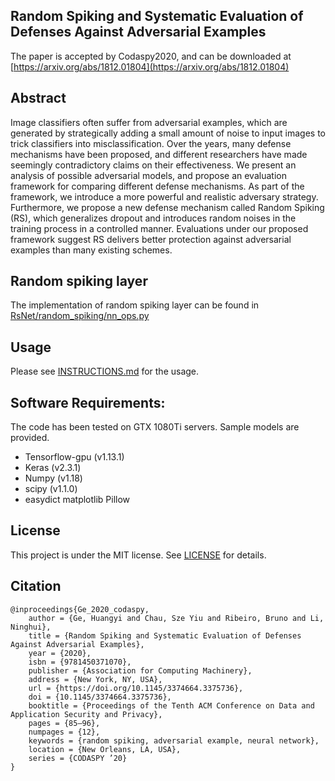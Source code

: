 
## Random Spiking and Systematic Evaluation of Defenses Against Adversarial Examples

The paper is accepted by Codaspy2020, and can be downloaded at
[https://arxiv.org/abs/1812.01804](https://arxiv.org/abs/1812.01804)

## Abstract

Image classifiers often suffer from adversarial examples, which are generated by strategically
adding a small amount of noise to input images to trick classifiers into misclassification. 
Over the years, many defense mechanisms have been proposed, and different researchers have 
made seemingly contradictory claims on their effectiveness. We present an analysis of 
possible adversarial models, and propose an evaluation framework for comparing different 
defense mechanisms. As part of the framework, we introduce a more powerful and realistic 
adversary strategy. Furthermore, we propose a new defense mechanism called Random Spiking (RS),
which generalizes dropout and introduces random noises in the training process in a controlled manner.
Evaluations under our proposed framework suggest RS delivers better protection against adversarial
examples than many existing schemes.

## Random spiking layer
The implementation of random spiking layer can be found in 
[RsNet/random_spiking/nn_ops.py](RsNet/random_spiking/nn_ops.py)

## Usage
Please see [INSTRUCTIONS.md](Instruction.md) for the usage.

## Software Requirements:
The code has been tested on GTX 1080Ti servers. Sample models are provided.

- Tensorflow-gpu (v1.13.1)
- Keras (v2.3.1)
- Numpy (v1.18)
- scipy (v1.1.0)
- easydict matplotlib Pillow

## License
This project is under the MIT license. See [LICENSE](LICENSE) for details.

## Citation 
```
@inproceedings{Ge_2020_codaspy,
    author = {Ge, Huangyi and Chau, Sze Yiu and Ribeiro, Bruno and Li, Ninghui},
    title = {Random Spiking and Systematic Evaluation of Defenses Against Adversarial Examples},
    year = {2020},
    isbn = {9781450371070},
    publisher = {Association for Computing Machinery},
    address = {New York, NY, USA},
    url = {https://doi.org/10.1145/3374664.3375736},
    doi = {10.1145/3374664.3375736},
    booktitle = {Proceedings of the Tenth ACM Conference on Data and Application Security and Privacy},
    pages = {85–96},
    numpages = {12},
    keywords = {random spiking, adversarial example, neural network},
    location = {New Orleans, LA, USA},
    series = {CODASPY ’20}
}
```
